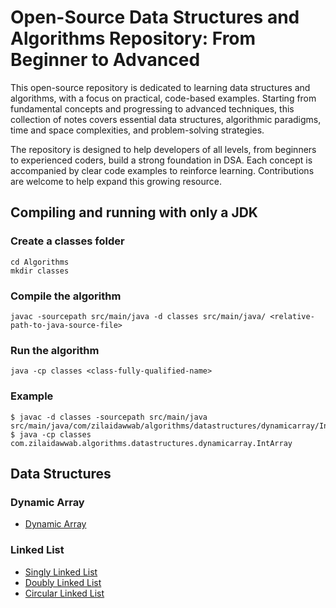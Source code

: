 # Open-Source Data Structures and Algorithms Repository: From Beginner to Advanced

This open-source repository is dedicated to learning data structures and algorithms, with a focus on practical, code-based examples. Starting from fundamental concepts and progressing to advanced techniques, this collection of notes covers essential data structures, algorithmic paradigms, time and space complexities, and problem-solving strategies.

The repository is designed to help developers of all levels, from beginners to experienced coders, build a strong foundation in DSA. Each concept is accompanied by clear code examples to reinforce learning. Contributions are welcome to help expand this growing resource.

## Compiling and running with only a JDK

### Create a classes folder

```
cd Algorithms
mkdir classes
```

### Compile the algorithm

```
javac -sourcepath src/main/java -d classes src/main/java/ <relative-path-to-java-source-file>
```

### Run the algorithm

```
java -cp classes <class-fully-qualified-name>
```

### Example

```
$ javac -d classes -sourcepath src/main/java src/main/java/com/zilaidawwab/algorithms/datastructures/dynamicarray/IntArray.java
$ java -cp classes com.zilaidawwab.algorithms.datastructures.dynamicarray.IntArray
```

## Data Structures

### Dynamic Array

- [Dynamic Array](src/main/java/com/zilaidawwab/algorithms/datastructures/dynamicarray/IntArray.java)

### Linked List

- [Singly Linked List](src/main/java/com/zilaidawwab/algorithms/datastructures/linkedlist/SinglyLinkedList.java)
- [Doubly Linked List](src/main/java/com/zilaidawwab/algorithms/datastructures/linkedlist/DoublyLinkedList.java)
- [Circular Linked List](src/main/java/com/zilaidawwab/algorithms/datastructures/linkedlist/CircularLinkedList.java)
